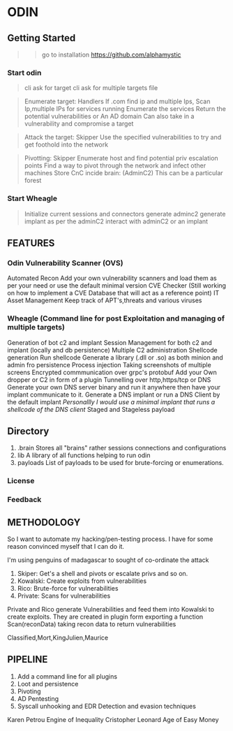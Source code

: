 # ODIN

## Getting Started
>> go to installation https://github.com/alphamystic
### Start odin
> cli ask for target
> cli ask for multiple targets file

> Enumerate target: Handlers
    If .com find ip and multiple Ips,
    Scan Ip,multiple IPs for services running
    Enumerate the services
    Return the potential vulnerabilities or An AD domain
    Can also take in a vulnerability and compromise a target

> Attack the target: Skipper
    Use the specified vulnerabilities to try and get foothold into the network

> Pivotting: Skipper
    Enumerate host and find potential priv escalation points
    Find a way to pivot through the network and infect other machines
    Store CnC incide brain: (AdminC2) This can be a particular forest


### Start Wheagle
> Initialize current sessions and connectors
> generate adminc2
> generate implant as per the adminC2
> interact with adminC2 or an implant

## FEATURES
### Odin Vulnerability Scanner (OVS)
Automated Recon
Add your own vulnerability scanners and load them as per your need or use the default minimal version
CVE Checker (Still working on how to implement a CVE Database that will act as a reference point)
IT Asset Management
Keep track of APT's,threats and various viruses

### Wheagle (Command line for post Exploitation and managing of multiple targets)
Generation of bot c2 and implant
Session Management for both c2 and implant (locally and db persistence)
Multiple C2 administration
Shellcode generation
Run shellcode
Generate a library (.dll or .so) as both minion and admin fro persistence
Process injection
Taking screenshots of multiple screens
Encrypted commmunication over grpc's protobuf
Add your Own dropper or C2 in form of a plugin
Tunnelling over http,https/tcp or DNS
    Generate your own DNS server binary and run it anywhere then have your implant communicate to it.
    Generate a DNS implant or run a DNS Client by the default implant
      *Personallly I would use a minimal implant that runs a shellcode of the DNS client*
Staged and Stageless payload

## Directory
1. .brain
    Stores all "brains" rather sessions connections and configurations
2. lib
      A library of all functions helping to run odin
3. payloads
      List of payloads to be used for brute-forcing or enumerations.



### License

### Feedback

## METHODOLOGY
So I want to automate my hacking/pen-testing process. I have for some reason convinced myself that I can do it.

I'm using penguins of madagascar to sought of co-ordinate the attack
  1. Skiper: Get's a shell and pivots or escalate privs and so on.
  2. Kowalski: Create exploits from vulnerabilities
  3. Rico: Brute-force for vulnerabilities
  4. Private: Scans for vulnerabilities

  Private and Rico generate Vulnerabilities and feed them into Kowalski to create exploits.
  They are created in plugin form exporting a function Scan(reconData)  taking recon data to return vulnerabilities

Classified,Mort,KingJulien,Maurice

## PIPELINE
1. Add a command line for all plugins
2. Loot and persistence
3. Pivoting
4. AD Pentesting
5. Syscall unhooking and EDR Detection and evasion techniques





Karen Petrou Engine of Inequality
Cristopher Leonard Age of Easy Money
